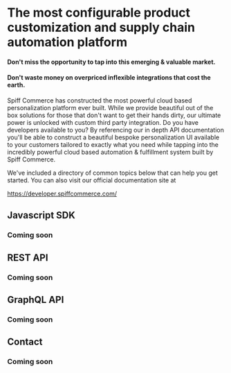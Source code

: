 # The most configurable product customization and supply chain automation platform

#### Don't miss the opportunity to tap into this emerging & valuable market.
#### Don't waste money on overpriced inflexible integrations that cost the earth.

Spiff Commerce has constructed the most powerful cloud based personalization platform ever built. While we provide beautiful out of the box solutions for those that don't want to get their hands dirty, our ultimate power is unlocked with custom third party integration. Do you have developers available to you? By referencing our in depth API documentation you'll be able to construct a beautiful bespoke personalization UI available to your customers tailored to exactly what you need while tapping into the incredibly powerful cloud based automation & fulfillment system built by Spiff Commerce. 

We've included a directory of common topics below that can help you get started. You can also visit our official documentation site at 

https://developer.spiffcommerce.com/

## Javascript SDK
### Coming soon

## REST API
### Coming soon

## GraphQL API
### Coming soon

## Contact
### Coming soon
